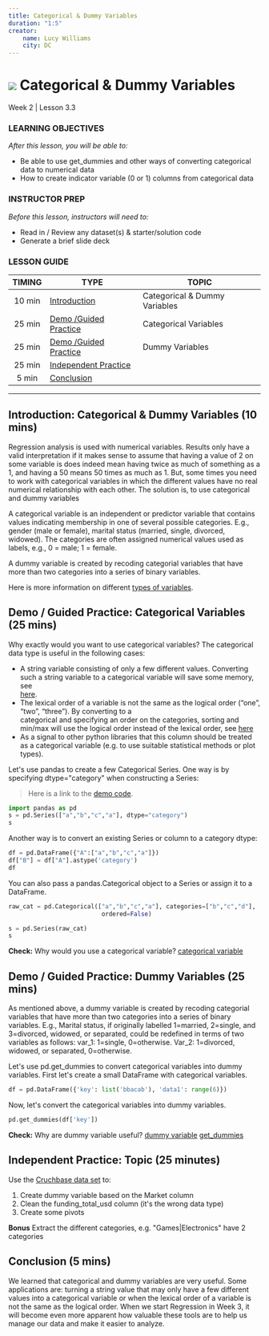 ```yaml
---
title: Categorical & Dummy Variables
duration: "1:5"
creator:
    name: Lucy Williams
    city: DC
---
```


# ![](https://ga-dash.s3.amazonaws.com/production/assets/logo-9f88ae6c9c3871690e33280fcf557f33.png) Categorical & Dummy Variables
Week 2 | Lesson 3.3

### LEARNING OBJECTIVES
*After this lesson, you will be able to:*
- Be able to use get_dummies and other ways of converting categorical data to numerical data
- How to create indicator variable (0 or 1) columns from categorical data

### INSTRUCTOR PREP
*Before this lesson, instructors will need to:*
- Read in / Review any dataset(s) & starter/solution code
- Generate a brief slide deck


### LESSON GUIDE
| TIMING  | TYPE  | TOPIC  |
|:-:|---|---|
| 10 min  | [Introduction](#introduction)   | Categorical & Dummy Variables |
| 25 min  | [Demo /Guided Practice ](#demo)  | Categorical Variables  |
| 25 min  | [Demo /Guided Practice ](#demo)  | Dummy Variables  |
| 25 min  | [Independent Practice](#ind-practice)  |   |
| 5 min  | [Conclusion](#conclusion)  |  |

---

<a name="Categorical & Dummy Variables"></a>
## Introduction: Categorical & Dummy Variables (10 mins)

Regression analysis is used with numerical variables. Results only have a valid
interpretation if it makes sense to assume that having a value of 2 on some variable
is does indeed mean having twice as much of something as a 1, and having a 50 means
50 times as much as 1. But, some times you need to work with categorical variables
in which the different values have no real numerical relationship with each other.
The solution is, to use categorical and dummy variables

A categorical variable is an independent or predictor variable that contains
values indicating membership in one of several possible categories. E.g.,
gender (male or female), marital status (married, single, divorced,
widowed). The categories are often assigned numerical values used as
labels, e.g., 0 = male; 1 = female.

A dummy variable is created by recoding categorial variables that have more than
two categories into a series of binary variables.

Here is more information on different [types of variables](http://www.indiana.edu/~educy520/sec5982/week_2/variable_types.pdf).




<a name="Categorical Variables"></a>
## Demo / Guided Practice: Categorical Variables (25 mins)

Why exactly would you want to use categorical variables?
The categorical data type is useful in the following cases:

- A string variable consisting of only a few different values. Converting such a
    string variable to a categorical variable will save some memory, see  
    [here](https://pandas-docs.github.io/pandas-docs-travis/categorical.html#categorical-memory).
- The lexical order of a variable is not the same as the logical order (“one”, “two”, “three”). By converting to a         
    categorical and specifying an order on the categories, sorting and min/max will
    use the logical order instead of the lexical order, see
    [here](https://pandas-docs.github.io/pandas-docs-travis/categorical.html#categorical-sort)
- As a signal to other python libraries that this column should be treated as a
    categorical variable (e.g. to use suitable statistical methods or plot types).

Let's use pandas to create a few Categorical Series. One way is by specifying
dtype="category" when constructing a Series:

> Here is a link to the [demo code](./w2-3.3-demo.ipynb).

```Python
import pandas as pd
s = pd.Series(["a","b","c","a"], dtype="category")
s
```

Another way is to convert an existing Series or column to a category dtype:
```Python
df = pd.DataFrame({"A":["a","b","c","a"]})
df["B"] = df["A"].astype('category')
df
```

You can also pass a pandas.Categorical object to a Series or assign it to a DataFrame.
```Python
raw_cat = pd.Categorical(["a","b","c","a"], categories=["b","c","d"],
                          ordered=False)
```

```Python
s = pd.Series(raw_cat)
s
```

**Check:** Why would you use a categorical variable?
[categorical variable](https://pandas-docs.github.io/pandas-docs-travis/categorical.html)




<a name="Dummy Variables"></a>
## Demo / Guided Practice: Dummy Variables (25 mins)

As mentioned above, a dummy variable is created by recoding categorial variables that
have more than two categories into a series of binary variables.
E.g., Marital status, if originally labelled 1=married, 2=single, and 3=divorced,
widowed, or separated, could be redefined in terms of two variables as follows:
var_1: 1=single, 0=otherwise. Var_2: 1=divorced, widowed, or separated, 0=otherwise.

Let's use pd.get_dummies to convert categorical variables into dummy variables.
First let's create a small DataFrame with categorical variables.

```Python
df = pd.DataFrame({'key': list('bbacab'), 'data1': range(6)})
```

Now, let's convert the categorical variables into dummy variables.
```Python
pd.get_dummies(df['key'])
```

**Check:** Why are dummy variable useful?
[dummy variable](http://dss.princeton.edu/online_help/analysis/dummy_variables.htm)
[get_dummies](http://pandas.pydata.org/pandas-docs/stable/pandas.pdf)



<a name="ind-practice"></a>
## Independent Practice: Topic (25 minutes)

Use the [Cruchbase data set](https://raw.githubusercontent.com/suneel0101/lesson-plan/master/crunchbase_monthly_export.csv)
to:

1. Create dummy variable based on the Market column
2. Clean the funding_total_usd column (it's the wrong data type)
3. Create some pivots

**Bonus**  Extract the different categories, e.g. "Games|Electronics" have 2
categories

<a name="conclusion"></a>
## Conclusion (5 mins)

We learned that categorical and dummy variables are very useful. Some applications
are: turning a string value that may only have a few different values into a
categorical variable or when the lexical order of a variable is not the same as
the logical order. When we start Regression in Week 3, it will become even more
apparent how valuable these tools are to help us manage our data and make
it easier to analyze.
